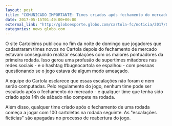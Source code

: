 ```yaml
---
layout: post
title: "COMUNICADO IMPORTANTE: Times criados após fechamento do mercado não competem na rodada"
date: 2017-05-15T01:49:00+00:00
external_link: "http://globoesporte.globo.com/cartola-fc/noticia/2017/05/comunicado-importante-times-criados-apos-fechamento-do-mercado-nao-competem-na-rodada.html"
categories: news globo.com
---
```

O site Cartoleiros publicou no fim da noite de domingo que jogadores que cadastraram times novos no Cartola depois do fechamento de mercado estavam conseguindo realizar escalações com os maiores pontuadores da primeira rodada. Isso gerou uma profusão de supertimes mitadores nas redes sociais - e o hashtag #bugnocartola se espalhou - com pessoas questionando se o jogo estava de algum modo ameaçado.  
  
A equipe do Cartola esclarece que essas escalações não foram e nem serão computadas. Pelo regulamento do jogo, nenhum time pode ser escalado após o fechamento do mercado - e qualquer time que tenha sido criado após 14h de sábado não compete na rodada.  
  
Além disso, qualquer time criado após o fechamento de uma rodada começa a jogar com 100 cartoletas na rodada seguinte. As "escalações fictícias" são apagadas no processo de reabertura do jogo.

